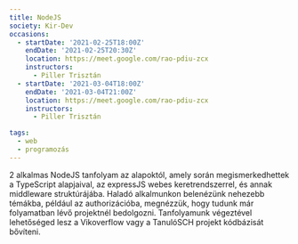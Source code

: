 ```yaml
---
title: NodeJS
society: Kir-Dev
occasions:
  - startDate: '2021-02-25T18:00Z'
    endDate: '2021-02-25T20:30Z'
    location: https://meet.google.com/rao-pdiu-zcx
    instructors:
      - Piller Trisztán
  - startDate: '2021-03-04T18:00Z'
    endDate: '2021-03-04T21:00Z'
    location: https://meet.google.com/rao-pdiu-zcx
    instructors:
      - Piller Trisztán

tags:
  - web
  - programozás
---
```


2 alkalmas NodeJS tanfolyam az alapoktól, amely során megismerkedhettek a TypeScript alapjaival, az expressJS webes keretrendszerrel, és annak middleware struktúrájába. Haladó alkalmunkon belenézünk nehezebb témákba, például az authorizációba, megnézzük, hogy tudunk már folyamatban lévő projektnél bedolgozni. Tanfolyamunk végeztével lehetőséged lesz a Vikoverflow vagy a TanulóSCH projekt kódbázisát bővíteni.
